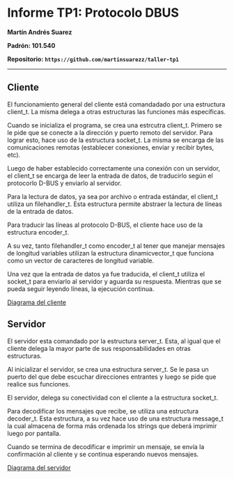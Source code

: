 # Informe TP1: Protocolo DBUS

**Martín Andrés Suarez**

**Padrón: 101.540**

**Repositorio: `https://github.com/martinsuarezz/taller-tp1`**

--------------

## Cliente

El funcionamiento general del cliente está comandadado por una estructura client_t. La misma delega a otras estructuras las funciones más específicas.

Cuando se inicializa el programa, se crea una estrcutra client_t. Primero se le pide que se conecte a la dirección y puerto remoto del servidor. Para lograr esto, hace uso de la estructura socket_t. La misma se encarga de las comunicaciones remotas (establecer conexiones, enviar y recibir bytes, etc).

Luego de haber establecido correctamente una conexión con un servidor, el client_t se encarga de leer la entrada de datos, de traducirlo según el protocorlo D-BUS y enviarlo al servidor.

Para la lectura de datos, ya sea por archivo o entrada estándar, el client_t utiliza un filehandler_t. Esta estructura permite abstraer la lectura de líneas de la entrada de datos.

Para traducir las líneas al protocolo D-BUS, el cliente hace uso de la estructura encoder_t.

A su vez, tanto filehandler_t como encoder_t al tener que manejar mensajes de longitud variables utilizan la estructura dinamicvector_t que funciona como un vector de caracteres de longitud variable.

Una vez que la entrada de datos ya fue traducida, el client_t utiliza el socket_t para enviarlo al servidor y aguarda su respuesta. Mientras que se pueda seguir leyendo líneas, la ejecución continua.

[Diagrama del cliente](https://github.com/martinsuarezz/taller-tp1/blob/master/img/sequenceDiagram.png)

## Servidor

El servidor esta comandado por la estructura server_t. Esta, al igual que el cliente delega la mayor parte de sus responsabilidades en otras estructuras.

Al inicializar el servidor, se crea una estructura server_t. Se le pasa un puerto del que debe escuchar direcciones entrantes y luego se pide que realice sus funciones.

El servidor, delega su conectividad con el cliente a la estructura socket_t.

Para decodificar los mensajes que recibe, se utiliza una estructura decoder_t. Esta estructura, a su vez hace uso de una estructura message_t la cual almacena de forma más ordenada los strings que deberá imprimir luego por pantalla.

Cuando se termina de decodificar e imprimir un mensaje, se envía la confirmación al cliente y se continua esperando nuevos mensajes.

[Diagrama del servidor](https://github.com/martinsuarezz/taller-tp1/blob/master/img/sequenceDiagram2.png)
